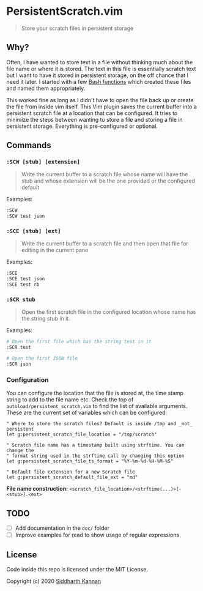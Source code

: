 # PersistentScratch.vim

> Store your scratch files in persistent storage

## Why?

Often, I have wanted to store text in a file without thinking much about the
file name or where it is stored. The text in this file is essentially scratch
text but I want to have it stored in persistent storage, on the off chance that
I need it later. I started with a few [Bash functions][1] which created these files
and named them appropriately.

This worked fine as long as I didn't have to open the file back up or create the
file from inside vim itself. This Vim plugin saves the current buffer into a
persistent scratch file at a location that can be configured. It tries to
minimize the steps between wanting to store a file and storing a file in
persistent storage. Everything is pre-configured or optional.

## Commands

### `:SCW [stub] [extension]`

> Write the current buffer to a scratch file whose name will have the stub and
> whose extension will be the one provided or the configured default

Examples:

```sh
:SCW
:SCW test json
```

### `:SCE [stub] [ext]`

> Write the current buffer to a scratch file and then open that file for editing
> in the current pane

Examples:

```sh
:SCE
:SCE test json
:SCE test rb
```

### `:SCR stub`

> Open the first scratch file in the configured location whose name has the
> string stub in it.

Examples:

```sh
# Open the first file which has the string test in it
:SCR test

# Open the first JSON file
:SCR json
```

### Configuration

You can configure the location that the file is stored at, the time stamp string
to add to the file name etc. Check the top of `autoload/persistent_scratch.vim`
to find the list of available arguments. These are the current set of variables
which can be configured:

```vim
" Where to store the scratch files? Default is inside /tmp and _not_ persistent
let g:persistent_scratch_file_location = "/tmp/scratch"

" Scratch file name has a timestamp built using strftime. You can change the
" format string used in the strftime call by changing this option
let g:persistent_scratch_file_ts_format = "%Y-%m-%d-%H-%M-%S"

" Default file extension for a new Scratch file
let g:persistent_scratch_default_file_ext = "md"
```

**File name construction:** `<scratch_file_location>/<strftime(...)>[-<stub>].<ext>`

## TODO

- [ ] Add documentation in the `doc/` folder
- [ ] Improve examples for read to show usage of regular expressions

## License

Code inside this repo is licensed under the MIT License.

Copyright (c) 2020 [Siddharth Kannan](https://icyflame.github.io)

[1]: https://github.com/icyflame/dotfiles/blob/bf95639f2791127cd58ad5aa55816d2243374d4d/zsh/scratch.zsh#L18
